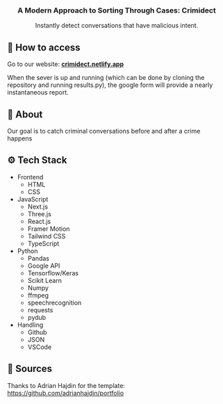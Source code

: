 <div align="center">
  <h3 align="center">A Modern Approach to Sorting Through Cases: Crimidect</h3>

   <div align="center">
     Instantly detect conversations that have malicious intent.
    </div>
</div>

## 🚨 How to access

Go to our website:  <a href="https://crimidect.netlify.app" target="_blank"> <b> crimidect.netlify.app </b></a>

When the sever is up and running (which can be done by cloning the repository and running results.py), the google form will provide a nearly instantaneous report.

## <a name="introduction">🤖 About</a>

Our goal is to catch criminal conversations before and after a crime happens

## <a name="tech-stack">⚙️ Tech Stack</a>

- Frontend
  - HTML
  - CSS
- JavaScript
  - Next.js
  - Three.js
  - React.js
  - Framer Motion
  - Tailwind CSS
  - TypeScript
- Python
  - Pandas
  - Google API
  - Tensorflow/Keras
  - Scikit Learn
  - Numpy
  - ffmpeg
  - speechrecognition
  - requests
  - pydub
- Handling
  - Github
  - JSON
  - VSCode

## <a name="quick-start">🤸 Sources</a>

Thanks to Adrian Hajdin for the template: https://github.com/adrianhajdin/portfolio